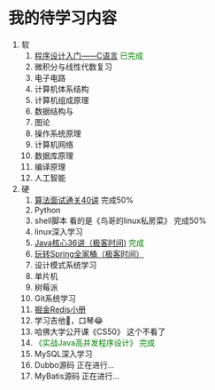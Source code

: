 # 我的待学习内容

1. 软
   1. <span style="color:green;">[程序设计入门——C语言](https://www.icourse163.org/course/0809ZJU007A-199001)  已完成</span>
   2. 微积分与线性代数复习
   3. 电子电路
   4. 计算机体系结构
   5. 计算机组成原理
   6. 数据结构与
   7. 图论
   8. 操作系统原理
   9. 计算机网络
   10. 数据库原理
   11. 编译原理
   12. 人工智能
2. 硬
   1. [算法面试通关40讲](https://time.geekbang.org/course/intro/130) 完成50%
   2. Python
   3. shell脚本 看的是《鸟哥的linux私房菜》 完成50%
   4. linux深入学习
   5. <span style="color:green;">[Java核心36讲（极客时间)](https://time.geekbang.org/column/article/8053)  完成</span>
   6. [玩转Spring全家桶（极客时间）](https://time.geekbang.org/course/intro/156)
   7. 设计模式系统学习
   8. 单片机
   9. 树莓派
   10. Git系统学习
   11. [掘金Redis小册](https://juejin.im/book/5afc2e5f6fb9a07a9b362527)
   12. 学习吉他🎸，口琴😂
   13. 哈佛大学公开课《CS50》 这个不看了
   14. <span style="color:green;">《实战Java高并发程序设计》  完成</span>
   15. MySQL深入学习
   16. Dubbo源码 正在进行...
   17. MyBatis源码 正在进行...
